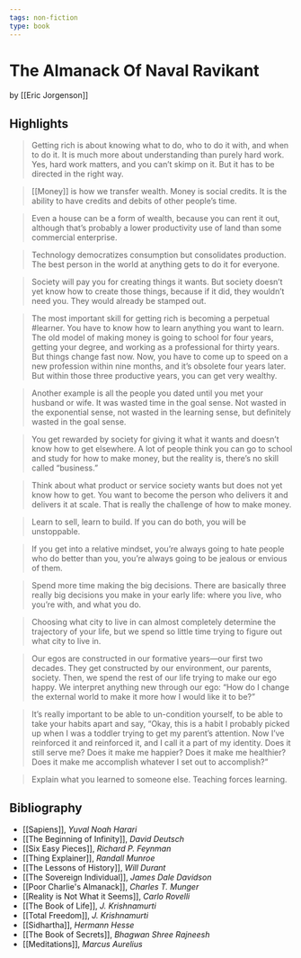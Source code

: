 ```yaml
---
tags: non-fiction
type: book
---
```


# The Almanack Of Naval Ravikant
by [[Eric Jorgenson]]

## Highlights
> Getting rich is about knowing what to do, who to do it with, and when to do it. It is much more about understanding than purely hard work. Yes, hard work matters, and you can’t skimp on it. But it has to be directed in the right way.

> [[Money]] is how we transfer wealth. Money is social credits. It is the ability to have credits and debits of other people’s time.

> Even a house can be a form of wealth, because you can rent it out, although that’s probably a lower productivity use of land than some commercial enterprise.

> Technology democratizes consumption but consolidates production. The best person in the world at anything gets to do it for everyone.

> Society will pay you for creating things it wants. But society doesn’t yet know how to create those things, because if it did, they wouldn’t need you. They would already be stamped out.

> The most important skill for getting rich is becoming a perpetual #learner. You have to know how to learn anything you want to learn. The old model of making money is going to school for four years, getting your degree, and working as a professional for thirty years. But things change fast now. Now, you have to come up to speed on a new profession within nine months, and it’s obsolete four years later. But within those three productive years, you can get very wealthy.

> Another example is all the people you dated until you met your husband or wife. It was wasted time in the goal sense. Not wasted in the exponential sense, not wasted in the learning sense, but definitely wasted in the goal sense.

> You get rewarded by society for giving it what it wants and doesn’t know how to get elsewhere. A lot of people think you can go to school and study for how to make money, but the reality is, there’s no skill called “business.”

> Think about what product or service society wants but does not yet know how to get. You want to become the person who delivers it and delivers it at scale. That is really the challenge of how to make money.

> Learn to sell, learn to build. If you can do both, you will be unstoppable.

> If you get into a relative mindset, you’re always going to hate people who do better than you, you’re always going to be jealous or envious of them.

> Spend more time making the big decisions. There are basically three really big decisions you make in your early life: where you live, who you’re with, and what you do.

> Choosing what city to live in can almost completely determine the trajectory of your life, but we spend so little time trying to figure out what city to live in.

> Our egos are constructed in our formative years—our first two decades. They get constructed by our environment, our parents, society. Then, we spend the rest of our life trying to make our ego happy. We interpret anything new through our ego: “How do I change the external world to make it more how I would like it to be?”

> It’s really important to be able to un-condition yourself, to be able to take your habits apart and say, “Okay, this is a habit I probably picked up when I was a toddler trying to get my parent’s attention. Now I’ve reinforced it and reinforced it, and I call it a part of my identity. Does it still serve me? Does it make me happier? Does it make me healthier? Does it make me accomplish whatever I set out to accomplish?”

> Explain what you learned to someone else. Teaching forces learning.

## Bibliography
* [[Sapiens]], *Yuval Noah Harari*
* [[The Beginning of Infinity]], *David Deutsch*
* [[Six Easy Pieces]], *Richard P. Feynman*
* [[Thing Explainer]], *Randall Munroe*
* [[The Lessons of History]], *Will Durant*
* [[The Sovereign Individual]], *James Dale Davidson*
* [[Poor Charlie's Almanack]], *Charles T. Munger*
* [[Reality is Not What it Seems]], *Carlo Rovelli*
* [[The Book of Life]], *J. Krishnamurti*
* [[Total Freedom]], *J. Krishnamurti*
* [[Sidhartha]], *Hermann Hesse*
* [[The Book of Secrets]], *Bhagwan Shree Rajneesh*
* [[Meditations]], *Marcus Aurelius*